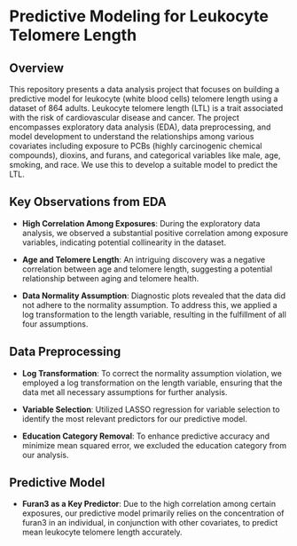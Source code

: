 # Predictive Modeling for Leukocyte Telomere Length

## Overview

This repository presents a data analysis project that focuses on building a predictive model for leukocyte (white blood cells) telomere length using a dataset of 864 adults. Leukocyte telomere length (LTL) is a trait associated with the risk of cardiovascular disease and cancer. The project encompasses exploratory data analysis (EDA), data preprocessing, and model development to understand the relationships among various covariates including exposure to PCBs (highly carcinogenic chemical compounds), dioxins, and furans, and categorical variables like male, age, smoking, and race. We use this to develop a suitable model to predict the LTL.

## Key Observations from EDA

- **High Correlation Among Exposures**: During the exploratory data analysis, we observed a substantial positive correlation among exposure variables, indicating potential collinearity in the dataset.

- **Age and Telomere Length**: An intriguing discovery was a negative correlation between age and telomere length, suggesting a potential relationship between aging and telomere health.

- **Data Normality Assumption**: Diagnostic plots revealed that the data did not adhere to the normality assumption. To address this, we applied a log transformation to the length variable, resulting in the fulfillment of all four assumptions.

## Data Preprocessing

- **Log Transformation**: To correct the normality assumption violation, we employed a log transformation on the length variable, ensuring that the data met all necessary assumptions for further analysis.

- **Variable Selection**: Utilized LASSO regression for variable selection to identify the most relevant predictors for our predictive model.

- **Education Category Removal**: To enhance predictive accuracy and minimize mean squared error, we excluded the education category from our analysis.

## Predictive Model

- **Furan3 as a Key Predictor**: Due to the high correlation among certain exposures, our predictive model primarily relies on the concentration of furan3 in an individual, in conjunction with other covariates, to predict mean leukocyte telomere length accurately.
